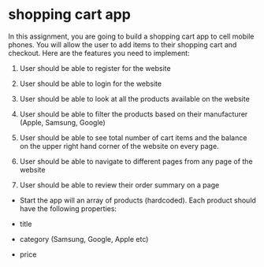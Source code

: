 shopping cart app
====================

In this assignment, you are going to build a shopping cart app to cell mobile phones. You will allow the user to add items to their shopping cart and checkout. Here are the features you need to implement:

1) User should be able to register for the website

2) User should be able to login for the website

3) User should be able to look at all the products available on the website

4) User should be able to filter the products based on their manufacturer (Apple, Samsung, Google)

5) User should be able to see total number of cart items and the balance on the upper right hand corner of the website on every page.

6) User should be able to navigate to different pages from any page of the website

7) User should be able to review their order summary on a page

* Start the app will an array of products (hardcoded). Each product should have the following properties:

- title

- category (Samsung, Google, Apple etc)

- price
